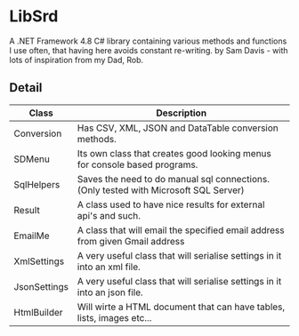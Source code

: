 # LibSrd
A .NET Framework 4.8 C# library containing various methods and functions I use often, that having here avoids constant re-writing.
by Sam Davis - with lots of inspiration from my Dad, Rob. 

## Detail
|Class|Description|
|---|---|
|Conversion| Has CSV, XML, JSON and DataTable conversion methods.|
|SDMenu| Its own class that creates good looking menus for console based programs.|
|SqlHelpers| Saves the need to do manual sql connections. (Only tested with Microsoft SQL Server)|
|Result| A class used to have nice results for external api's and such.|
|EmailMe| A class that will email the specified email address from given Gmail address|
|XmlSettings| A very useful class that will serialise settings in it into an xml file.|
|JsonSettings| A very useful class that will serialise settings in it into an json file.|
|HtmlBuilder| Will wirte a HTML document that can have tables, lists, images etc...|

